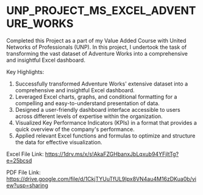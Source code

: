 # UNP_PROJECT_MS_EXCEL_ADVENTURE_WORKS

Completed this Project as a part of my Value Added Course with United Networks of Professionals (UNP). In this project, I undertook the task of transforming the vast dataset of Adventure Works into a comprehensive and insightful Excel dashboard.

Key Highlights:

1. Successfully transformed Adventure Works' extensive dataset into a comprehensive and insightful Excel dashboard.
2. Leveraged Excel charts, graphs, and conditional formatting for a compelling and easy-to-understand presentation of data.
3. Designed a user-friendly dashboard interface accessible to users across different levels of expertise within the organization.
4. Visualized Key Performance Indicators (KPIs) in a format that provides a quick overview of the company's performance.
5. Applied relevant Excel functions and formulas to optimize and structure the data for effective visualization.

Excel File Link: https://1drv.ms/x/s!AkaFZGHbanxJbLqxub94YFjltTg?e=25bcsd

PDF File Link: https://drive.google.com/file/d/1CkjTYUuTfUL9Ipx8VN4au4M16zDKua0b/view?usp=sharing
